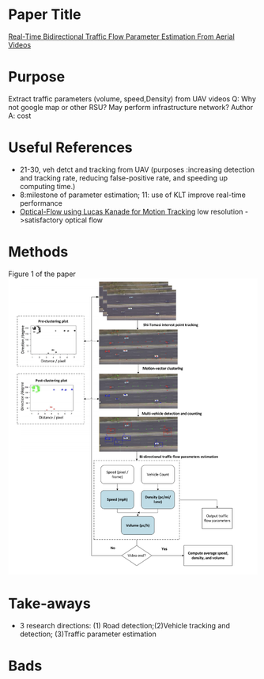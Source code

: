 # Paper Title
[Real-Time Bidirectional Traffic Flow Parameter Estimation From Aerial Videos](https://ieeexplore.ieee.org/stamp/stamp.jsp?arnumber=7546916&casa_token=j3_EkG-m5sUAAAAA:fXLJDpsM8nI9y5AEF5siN6C_xetG4dN1F3qKPQYoK2qCzepkDbbGFekOrQOlV88K3-IJpB9vtQ&tag=1)
# Purpose
Extract traffic parameters (volume, speed,Density)  from UAV videos
Q: Why not google map or other RSU? May perform infrastructure network?
Author A: cost
# Useful References
- 21-30, veh detct and tracking from UAV (purposes :increasing detection and tracking rate, reducing false-positive rate, and speeding up computing time.)
- 8:milestone of parameter estimation; 11: use of KLT improve real-time performance
- [Optical-Flow using Lucas Kanade for Motion Tracking](https://www.youtube.com/watch?v=1r8E9uAcn4E)
  low resolution ->satisfactory optical flow

# Methods
Figure 1 of the paper
![methods](https://github.com/zzskyy0301/ReadPapers/blob/main/figures/Screen%20Shot%202021-02-01%20at%203.05.53%20PM.png)
# Take-aways
- 3 research directions: (1) Road detection;(2)Vehicle tracking and detection; (3)Traffic parameter estimation
# Bads

